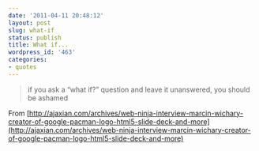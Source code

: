 ```yaml
---
date: '2011-04-11 20:48:12'
layout: post
slug: what-if
status: publish
title: What if...
wordpress_id: '463'
categories:
- quotes
---
```


> if you ask a “what if?” question and leave it unanswered, you should be ashamed

From [http://ajaxian.com/archives/web-ninja-interview-marcin-wichary-creator-of-google-pacman-logo-html5-slide-deck-and-more](http://ajaxian.com/archives/web-ninja-interview-marcin-wichary-creator-of-google-pacman-logo-html5-slide-deck-and-more)
